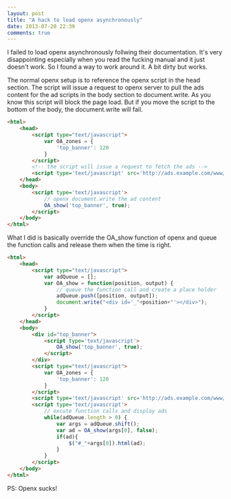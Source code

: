 ```yaml
---
layout: post
title: "A hack to load openx asynchronously"
date: 2013-07-20 22:39
comments: true
---
```

I failed to load openx asynchronously follwing their documentation. It's very disappointing especially when you read the fucking manual and it just doesn't work. So I found a way to work around it. A bit dirty but works.

The normal openx setup is to reference the openx script in the head section. The script will issue a request to openx server to pull the ads content for the ad scripts in the body section to document.write. As you know this script will block the page load. But if you move the script to the bottom of the body, the document.write will fail.

``` html
<html>
    <head>
        <script type="text/javascript">
            var OA_zones = {
                'top_banner': 120
            }
        </script>
        <!-- the script will issue a request to fetch the ads -->
        <script type='text/javascript' src='http://ads.example.com/www/delivery/spcjs.php?id=7'></script>
    </head>
    <body>
        <script type='text/javascript'>
            // openx document.write the ad content
            OA_show('top_banner', true);
        </script>
    </body>
</html>
```

What I did is basically override the OA_show function of openx and queue the function calls and release them when the time is right.
``` html
<html>
    <head>
        <script type="text/javascript">
            var adQueue = [];
            var OA_show = function(position, output) {
                // queue the function call and create a place holder
                adQueue.push([position, output]);
                document.write("<div id='_"+position+"'></div>");
            }
        </script>
    </head>
    <body>
        <div id="top_banner">
            <script type='text/javascript'>
                OA_show('top_banner', true);
            </script>
        </div>
        <script type="text/javascript">
            var OA_zones = {
                'top_banner': 120
            }
        </script>
        <script type='text/javascript' src='http://ads.example.com/www/delivery/spcjs.php?id=7'></script>
        <script type='text/javascript'>
            // excute function calls and display ads
            while(adQueue.length > 0) {
                var args = adQueue.shift();
                var ad = OA_show(args[0], false);
                if(ad){
                    $("#_"+args[0]).html(ad);
                }
            }
        </script>
    </body>
</html>
```
PS: Openx sucks!
